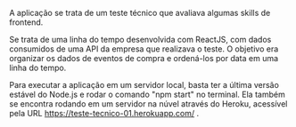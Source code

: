 A aplicação se trata de um teste técnico que avaliava algumas skills de frontend.

Se trata de uma linha do tempo desenvolvida com ReactJS, com dados consumidos de uma API da empresa que realizava o teste. O objetivo era organizar os dados de eventos de compra e ordená-los por data em uma linha do tempo.

Para executar a aplicação em um servidor local, basta ter a última versão estável do Node.js e rodar o comando "npm start" no terminal. Ela também se encontra rodando em um servidor na núvel através do Heroku, acessível pela URL https://teste-tecnico-01.herokuapp.com/ .
